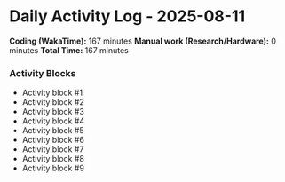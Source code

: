 # Daily Activity Log - 2025-08-11

**Coding (WakaTime):** 167 minutes
**Manual work (Research/Hardware):** 0 minutes
**Total Time:** 167 minutes

### Activity Blocks
- Activity block #1
- Activity block #2
- Activity block #3
- Activity block #4
- Activity block #5
- Activity block #6
- Activity block #7
- Activity block #8
- Activity block #9
